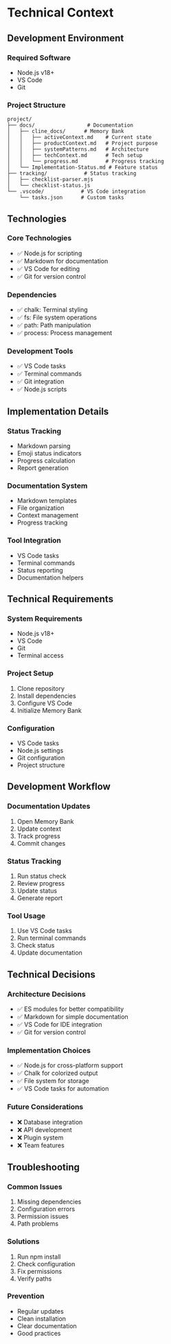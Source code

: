 # Technical Context

## Development Environment

### Required Software
- Node.js v18+
- VS Code
- Git

### Project Structure
```
project/
├── docs/                 # Documentation
│   ├── cline_docs/      # Memory Bank
│   │   ├── activeContext.md    # Current state
│   │   ├── productContext.md   # Project purpose
│   │   ├── systemPatterns.md   # Architecture
│   │   ├── techContext.md      # Tech setup
│   │   └── progress.md         # Progress tracking
│   └── Implementation-Status.md # Feature status
├── tracking/            # Status tracking
│   ├── checklist-parser.mjs
│   └── checklist-status.js
└── .vscode/            # VS Code integration
    └── tasks.json      # Custom tasks
```

## Technologies

### Core Technologies
- ✅ Node.js for scripting
- ✅ Markdown for documentation
- ✅ VS Code for editing
- ✅ Git for version control

### Dependencies
- ✅ chalk: Terminal styling
- ✅ fs: File system operations
- ✅ path: Path manipulation
- ✅ process: Process management

### Development Tools
- ✅ VS Code tasks
- ✅ Terminal commands
- ✅ Git integration
- ✅ Node.js scripts

## Implementation Details

### Status Tracking
- Markdown parsing
- Emoji status indicators
- Progress calculation
- Report generation

### Documentation System
- Markdown templates
- File organization
- Context management
- Progress tracking

### Tool Integration
- VS Code tasks
- Terminal commands
- Status reporting
- Documentation helpers

## Technical Requirements

### System Requirements
- Node.js v18+
- VS Code
- Git
- Terminal access

### Project Setup
1. Clone repository
2. Install dependencies
3. Configure VS Code
4. Initialize Memory Bank

### Configuration
- VS Code tasks
- Node.js settings
- Git configuration
- Project structure

## Development Workflow

### Documentation Updates
1. Open Memory Bank
2. Update context
3. Track progress
4. Commit changes

### Status Tracking
1. Run status check
2. Review progress
3. Update status
4. Generate report

### Tool Usage
1. Use VS Code tasks
2. Run terminal commands
3. Check status
4. Update documentation

## Technical Decisions

### Architecture Decisions
- ✅ ES modules for better compatibility
- ✅ Markdown for simple documentation
- ✅ VS Code for IDE integration
- ✅ Git for version control

### Implementation Choices
- ✅ Node.js for cross-platform support
- ✅ Chalk for colorized output
- ✅ File system for storage
- ✅ VS Code tasks for automation

### Future Considerations
- ❌ Database integration
- ❌ API development
- ❌ Plugin system
- ❌ Team features

## Troubleshooting

### Common Issues
1. Missing dependencies
2. Configuration errors
3. Permission issues
4. Path problems

### Solutions
1. Run npm install
2. Check configuration
3. Fix permissions
4. Verify paths

### Prevention
- Regular updates
- Clean installation
- Clear documentation
- Good practices